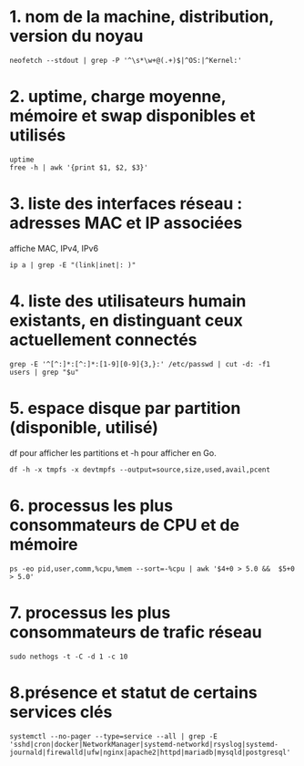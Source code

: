 # 1. nom de la machine, distribution, version du noyau
```
neofetch --stdout | grep -P '^\s*\w+@(.+)$|^OS:|^Kernel:'
```
# 2. uptime, charge moyenne, mémoire et swap disponibles et utilisés
```
uptime
free -h | awk '{print $1, $2, $3}'
```
# 3. liste des interfaces réseau : adresses MAC et IP associées
affiche MAC, IPv4, IPv6
```
ip a | grep -E "(link|inet|: )"
```
# 4. liste des utilisateurs humain existants, en distinguant ceux actuellement connectés
```
grep -E '^[^:]*:[^:]*:[1-9][0-9]{3,}:' /etc/passwd | cut -d: -f1 
users | grep "$u"
```
# 5. espace disque par partition (disponible, utilisé)
df pour afficher les partitions et -h pour afficher en Go.
```
df -h -x tmpfs -x devtmpfs --output=source,size,used,avail,pcent
```
# 6. processus les plus consommateurs de CPU et de mémoire 
```
ps -eo pid,user,comm,%cpu,%mem --sort=-%cpu | awk '$4+0 > 5.0 &&  $5+0 > 5.0'

```
# 7. processus les plus consommateurs de trafic réseau
```
sudo nethogs -t -C -d 1 -c 10
```

# 8.présence et statut de certains services clés 
```
systemctl --no-pager --type=service --all | grep -E 'sshd|cron|docker|NetworkManager|systemd-networkd|rsyslog|systemd-journald|firewalld|ufw|nginx|apache2|httpd|mariadb|mysqld|postgresql'

```



